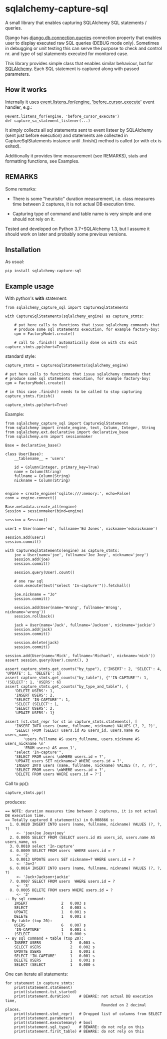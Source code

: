 # sqlalchemy-capture-sql

A small library that enables capturing SQLAlchemy SQL statements / queries.

Django has [django.db.connection.queries](https://docs.djangoproject.com/en/4.0/faq/models/#how-can-i-see-the-raw-sql-queries-django-is-running)
connection property that enables user to display executed raw SQL queries
(DEBUG mode only).
Sometimes in debugging or unit testing this can serve the purpose to check and
control nr.  and type of sql statements executed for monitored case. 

This library provides simple class that enables similar behaviour, but for
[SQLAlchemy](https://www.sqlalchemy.org/). Each SQL statement is captured along
with passed parameters. 

## How it works
Internally it uses 
[event.listens_for(engine, 'before_cursor_execute'](https://docs.sqlalchemy.org/en/13/core/events.html?highlight=before_cursor_execute#sqlalchemy.events.ConnectionEvents.before_cursor_execute)
event handler, e.g.:

    @event.listens_for(engine, 'before_cursor_execute')
    def capture_sa_statement_listener(...)

It simply collects all sql statements sent to event listeer by SQLAlchemy (sent
just before execution) and statements are collected in CaptureSqlStatements
instance until .finish() method is called (or with ctx is exited).

Additionally it provides time measurement (see REMARKS), stats and formatting
functions, see Examples.

## REMARKS

Some remarks:

 * There is some "heuristic" duration measurement, i.e. class measures time
   between 2 captures, it is not actual DB execution time.

 * Capturing type of command and table name is very simple and one should not
   rely on it.


Tested and developed on Python 3.7+SQLAlchemy 1.3, but I assume it should work
on later and probably some previous versions.

## Installation
As usual:

    pip install sqlalchemy-capture-sql

## Example usage

With python's **with** statement:

    from sqlalchemy_capture_sql import CaptureSqlStatements

    with CaptureSqlStatements(sqlalchemy_engine) as capture_stmts:

        # put here calls to functions that issue sqlalchemy commands that
        # produce some sql statements execution, for example factory-boy:
        cpm = FactoryModel.create()

        # call to .finish() automatically done on with ctx exit
    capture_stmts.pp(short=True)

standard style:

    capture_stmts = CaptureSqlStatements(sqlalchemy_engine)

    # put here calls to functions that issue sqlalchemy commands that
    # produce some sql statements execution, for example factory-boy:
    cpm = FactoryModel.create()

    # in this case .finish() needs to be called to stop capturing
    capture_stmts.finish()

    capture_stmts.pp(short=True)


Example:

    from sqlalchemy_capture_sql import CaptureSqlStatements
    from sqlalchemy import create_engine, text, Column, Integer, String
    from sqlalchemy.ext.declarative import declarative_base
    from sqlalchemy.orm import sessionmaker

    Base = declarative_base()

    class User(Base):
        __tablename__ = 'users'

        id = Column(Integer, primary_key=True)
        name = Column(String)
        fullname = Column(String)
        nickname = Column(String)


    engine = create_engine('sqlite:///:memory:', echo=False)
    conn = engine.connect()

    Base.metadata.create_all(engine)
    Session = sessionmaker(bind=engine)

    session = Session()

    user1 = User(name='ed', fullname='Ed Jones', nickname='edsnickname')

    session.add(user1)
    session.commit()

    with CaptureSqlStatements(engine) as capture_stmts:
        joe = User(name='joe', fullname='Joe Joey', nickname='joey')
        session.add(joe)
        session.commit()

        session.query(User).count()

        # one raw sql
        conn.execute(text("select 'In-capture'")).fetchall()

        joe.nickname = "Jo"
        session.commit()

        session.add(User(name='Wrong', fullname='Wrong', nickname='wrong'))
        session.rollback()

        jack = User(name='Jack', fullname='Jackson', nickname='jackie')
        session.add(jack)
        session.commit()

        session.delete(jack)
        session.commit()

    session.add(User(name='Mick', fullname='Michael', nickname='mick'))
    assert session.query(User).count(), 3

    assert capture_stmts.get_counts("by_type"), {'INSERT': 2, 'SELECT': 4, 'UPDATE': 1, 'DELETE': 1}
    assert capture_stmts.get_counts("by_table"), {"'IN-CAPTURE'": 1, '(SELECT': 1, 'USERS': 6}
    assert capture_stmts.get_counts("by_type_and_table"), {
        'DELETE USERS': 1,
        'INSERT USERS': 2,
        "SELECT 'IN-CAPTURE'": 1,
        'SELECT (SELECT': 1,
        'SELECT USERS': 2,
        'UPDATE USERS': 1}

    assert [st.stmt_repr for st in capture_stmts.statements], [
        'INSERT INTO users (name, fullname, nickname) VALUES (?, ?, ?)',
        'SELECT FROM (SELECT users.id AS users_id, users.name AS users_name, '
            'users.fullname AS users_fullname, users.nickname AS users_nickname \n'
            'FROM users) AS anon_1',
        "select 'In-capture'",
        'SELECT FROM users \nWHERE users.id = ?',
        'UPDATE users SET nickname=? WHERE users.id = ?',
        'INSERT INTO users (name, fullname, nickname) VALUES (?, ?, ?)',
        'SELECT FROM users \nWHERE users.id = ?',
        'DELETE FROM users WHERE users.id = ?']


Call to pp():

    capture_stmts.pp()

produces:

    == NOTE: duration measures time between 2 captures, it is not actual DB execution time.
    == Totally captured 8 statement(s) in 0.008866 s:
      1. 0.0020 INSERT INTO users (name, fullname, nickname) VALUES (?, ?, ?)
         <- 'joe+Joe Joey+joey'
      2. 0.0005 SELECT FROM (SELECT users.id AS users_id, users.name AS users_name, us
      3. 0.0010 select 'In-capture'
      4. 0.0009 SELECT FROM users  WHERE users.id = ?
         <- '2'
      5. 0.0013 UPDATE users SET nickname=? WHERE users.id = ?
         <- 'Jo+2'
      6. 0.0014 INSERT INTO users (name, fullname, nickname) VALUES (?, ?, ?)
         <- 'Jack+Jackson+jackie'
      7. 0.0007 SELECT FROM users  WHERE users.id = ?
         <- '3'
      8. 0.0005 DELETE FROM users WHERE users.id = ?
         <- '3'
    -- By sql command:
        INSERT               2   0.003 s
        SELECT               4   0.003 s
        UPDATE               1   0.001 s
        DELETE               1   0.001 s
    -- By table (top 20):
        USERS                6   0.007 s
        'IN-CAPTURE'         1   0.001 s
        (SELECT              1   0.000 s
    -- By sql command + table (top 20):
        INSERT USERS             2   0.003 s
        SELECT USERS             2   0.002 s
        UPDATE USERS             1   0.001 s
        SELECT 'IN-CAPTURE'      1   0.001 s
        DELETE USERS             1   0.001 s
        SELECT (SELECT           1   0.000 s

One can iterate all statements:

    for statement in capture_stmts:
        print(statement.statement)
        print(statement.tst_started)
        print(statement.duration)    # BEWARE: not actual DB execution time, 
                                               Rounded on 2 decimal places.
        print(statement.stmt_repr)   # Dropped list of columns from SELECT
        print(statement.parameters)
        print(statement.executemany) # bool
        print(statement.sql_type)    # BEWARE: do not rely on this
        print(statement.first_table) # BEWARE: do not rely on this
